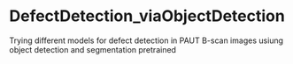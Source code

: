 # DefectDetection_viaObjectDetection
Trying different models for defect detection in PAUT B-scan images usiung object detection and segmentation pretrained
